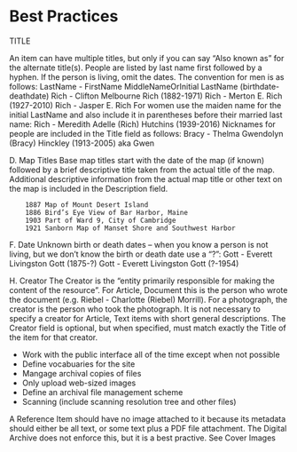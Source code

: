 # Best Practices

TITLE

An item can have multiple titles, but only if you can say “Also known as” for the alternate title(s).
People are listed by last name first followed by a hyphen. If the person is living, omit the dates. 
The convention for men is as follows:
LastName - FirstName MiddleNameOrInitial LastName (birthdate-deathdate)
Rich - Clifton Melbourne Rich (1882-1971)
Rich - Merton E. Rich (1927-2010)
Rich - Jasper E. Rich
For women use the maiden name for the initial LastName and also include it in parentheses before their married last name:
	Rich - Meredith Adelle (Rich) Hutchins (1939-2016)
Nicknames for people are included in the Title field as follows:
Bracy - Thelma Gwendolyn (Bracy) Hinckley (1913-2005) aka Gwen

D.	Map Titles
Base map titles start with the date of the map (if known) followed by a brief descriptive title taken from the actual title of the map. Additional descriptive information from the actual map title or other text on the map is included in the Description field.

		1887 Map of Mount Desert Island
		1886 Bird’s Eye View of Bar Harbor, Maine
		1903 Part of Ward 9, City of Cambridge
		1921 Sanborn Map of Manset Shore and Southwest Harbor

F.	Date
Unknown birth or death dates – when you know a person is not living, but we don’t know the birth or death date use a “?”:
Gott - Everett Livingston Gott (1875-?)
Gott - Everett Livingston Gott (?-1954)

H.	Creator
The Creator is the “entity primarily responsible for making the content of the resource”. For Article, Document this is the person who wrote the document (e.g. Riebel - Charlotte (Riebel) Morrill). For a photograph, the creator is the person who took the photograph. It is not necessary to specify a creator for Article, Text items with short general descriptions. The Creator field is optional, but when specified, must match exactly the Title of the item for that creator.

-	Work with the public interface all of the time except when not possible
-	Define vocabuaries for the site
-	Mangage archival copies of files
-	Only upload web-sized images
-	Define an archival file management scheme
-	Scanning (include scanning resolution tree and other files)


A Reference Item should have no image attached to it because its metadata should either
be all text, or some text plus a PDF file attachment. The Digital Archive does not
enforce this, but it is a best practive. See Cover Images